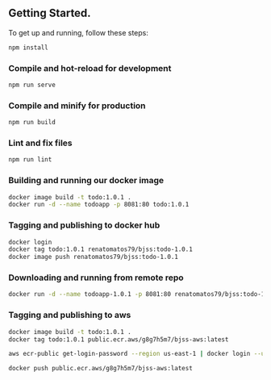 ## Getting Started.

To get up and running, follow these steps:

```bash
npm install
```

### Compile and hot-reload for development

```bash
npm run serve
```

### Compile and minify for production

```bash
npm run build
```

### Lint and fix files

```bash
npm run lint
```

### Building and running our docker image

```bash
docker image build -t todo:1.0.1 .
docker run -d --name todoapp -p 8081:80 todo:1.0.1
```

### Tagging and publishing to docker hub

```bash
docker login
docker tag todo:1.0.1 renatomatos79/bjss:todo-1.0.1
docker image push renatomatos79/bjss:todo-1.0.1
```

### Downloading and running from remote repo

```bash
docker run -d --name todoapp-1.0.1 -p 8081:80 renatomatos79/bjss:todo-1.0.1
```

### Tagging and publishing to aws

```bash
docker image build -t todo:1.0.1 .
docker tag todo:1.0.1 public.ecr.aws/g8g7h5m7/bjss-aws:latest

aws ecr-public get-login-password --region us-east-1 | docker login --username AWS --password-stdin public.ecr.aws/g8g7h5m7

docker push public.ecr.aws/g8g7h5m7/bjss-aws:latest
```
